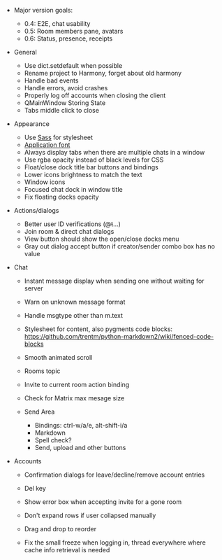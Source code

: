 - Major version goals:
  - 0.4: E2E, chat usability
  - 0.5: Room members pane, avatars
  - 0.6: Status, presence, receipts

- General
  - Use dict.setdefault when possible
  - Rename project to Harmony, forget about old harmony
  - Handle bad events
  - Handle errors, avoid crashes
  - Properly log off accounts when closing the client
  - QMainWindow Storing State
  - Tabs middle click to close

- Appearance
  - Use [Sass](https://pyscss.readthedocs.io/en/latest/) for stylesheet
  - [Application font](https://stackoverflow.com/a/48242138)
  - Always display tabs when there are multiple chats in a window
  - Use rgba opacity instead of black levels for CSS
  - Float/close dock title bar buttons and bindings
  - Lower icons brightness to match the text
  - Window icons
  - Focused chat dock in window title
  - Fix floating docks opacity

- Actions/dialogs
  - Better user ID verifications (@ŧ...)
  - Join room & direct chat dialogs
  - View button should show the open/close docks menu
  - Gray out dialog accept button if creator/sender combo box has no value

- Chat
  - Instant message display when sending one without waiting for server
  - Warn on unknown message format
  - Handle msgtype other than m.text
  - Stylesheet for content, also pygments code blocks:
    <https://github.com/trentm/python-markdown2/wiki/fenced-code-blocks>
  - Smooth animated scroll
  - Rooms topic
  - Invite to current room action binding
  - Check for Matrix max mesage size

  - Send Area
    - Bindings: ctrl-w/a/e, alt-shift-i/a
    - Markdown
    - Spell check?
    - Send, upload and other buttons

- Accounts
  - Confirmation dialogs for leave/decline/remove account entries
  - Del key
  - Show error box when accepting invite for a gone room 

  - Don't expand rows if user collapsed manually
  - Drag and drop to reorder

  - Fix the small freeze when logging in,
    thread everywhere where cache info retrieval is needed
